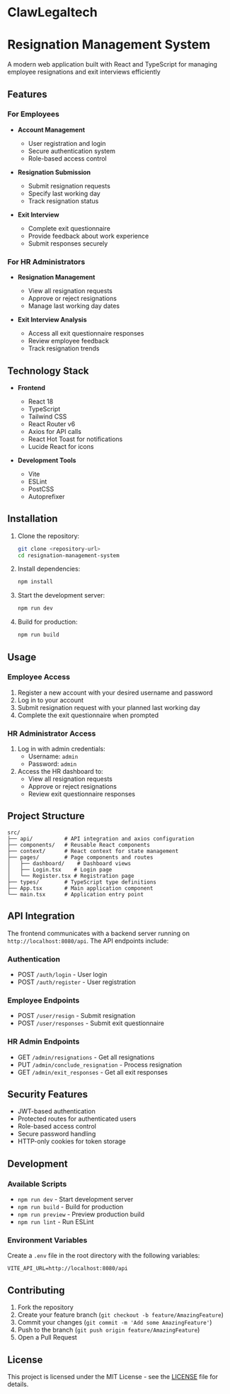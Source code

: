 # ClawLegaltech
# Resignation Management System

A modern web application built with React and TypeScript for managing employee resignations and exit interviews efficiently
## Features

### For Employees
- **Account Management**
  - User registration and login
  - Secure authentication system
  - Role-based access control

- **Resignation Submission**
  - Submit resignation requests
  - Specify last working day
  - Track resignation status

- **Exit Interview**
  - Complete exit questionnaire
  - Provide feedback about work experience
  - Submit responses securely

### For HR Administrators
- **Resignation Management**
  - View all resignation requests
  - Approve or reject resignations
  - Manage last working day dates

- **Exit Interview Analysis**
  - Access all exit questionnaire responses
  - Review employee feedback
  - Track resignation trends

## Technology Stack

- **Frontend**
  - React 18
  - TypeScript
  - Tailwind CSS
  - React Router v6
  - Axios for API calls
  - React Hot Toast for notifications
  - Lucide React for icons

- **Development Tools**
  - Vite
  - ESLint
  - PostCSS
  - Autoprefixer

## Installation

1. Clone the repository:
   ```bash
   git clone <repository-url>
   cd resignation-management-system
   ```

2. Install dependencies:
   ```bash
   npm install
   ```

3. Start the development server:
   ```bash
   npm run dev
   ```

4. Build for production:
   ```bash
   npm run build
   ```

## Usage

### Employee Access
1. Register a new account with your desired username and password
2. Log in to your account
3. Submit resignation request with your planned last working day
4. Complete the exit questionnaire when prompted

### HR Administrator Access
1. Log in with admin credentials:
   - Username: `admin`
   - Password: `admin`
2. Access the HR dashboard to:
   - View all resignation requests
   - Approve or reject resignations
   - Review exit questionnaire responses

## Project Structure

```
src/
├── api/          # API integration and axios configuration
├── components/   # Reusable React components
├── context/      # React context for state management
├── pages/        # Page components and routes
│   ├── dashboard/    # Dashboard views
│   ├── Login.tsx    # Login page
│   └── Register.tsx # Registration page
├── types/        # TypeScript type definitions
├── App.tsx       # Main application component
└── main.tsx      # Application entry point
```

## API Integration

The frontend communicates with a backend server running on `http://localhost:8080/api`. The API endpoints include:

### Authentication
- POST `/auth/login` - User login
- POST `/auth/register` - User registration

### Employee Endpoints
- POST `/user/resign` - Submit resignation
- POST `/user/responses` - Submit exit questionnaire

### HR Admin Endpoints
- GET `/admin/resignations` - Get all resignations
- PUT `/admin/conclude_resignation` - Process resignation
- GET `/admin/exit_responses` - Get all exit responses

## Security Features

- JWT-based authentication
- Protected routes for authenticated users
- Role-based access control
- Secure password handling
- HTTP-only cookies for token storage

## Development

### Available Scripts

- `npm run dev` - Start development server
- `npm run build` - Build for production
- `npm run preview` - Preview production build
- `npm run lint` - Run ESLint

### Environment Variables

Create a `.env` file in the root directory with the following variables:

```env
VITE_API_URL=http://localhost:8080/api
```

## Contributing

1. Fork the repository
2. Create your feature branch (`git checkout -b feature/AmazingFeature`)
3. Commit your changes (`git commit -m 'Add some AmazingFeature'`)
4. Push to the branch (`git push origin feature/AmazingFeature`)
5. Open a Pull Request

## License

This project is licensed under the MIT License - see the [LICENSE](LICENSE) file for details.
